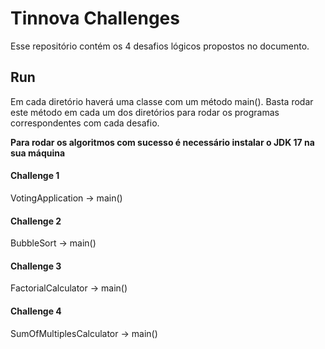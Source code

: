 # Tinnova Challenges

Esse repositório contém os 4 desafios lógicos propostos no documento.

## Run
Em cada diretório haverá uma classe com um método main(). Basta rodar este método em cada um dos diretórios para rodar os programas correspondentes com cada desafio.

**Para rodar os algoritmos com sucesso é necessário instalar o JDK 17 na sua máquina**

#### Challenge 1
VotingApplication -> main()

#### Challenge 2
BubbleSort  -> main()

#### Challenge 3
FactorialCalculator -> main()

#### Challenge 4
SumOfMultiplesCalculator -> main()
